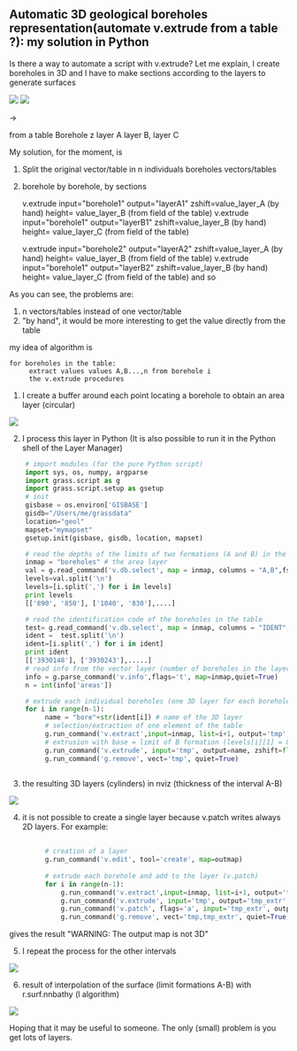 **Automatic 3D geological boreholes representation(automate v.extrude from a table ?): my solution in Python**
--------------------------------------------------------

Is there a way to automate a script with v.extrude?
Let me explain, I create boreholes in 3D and I have to make sections according to the layers to generate surfaces

![](http://osgeo-org.1560.x6.nabble.com/file/n4978722/sondseulok.png)   ![](http://osgeo-org.1560.x6.nabble.com/file/n4978722/sondidwok.png)


 ->

from a table
Borehole z layer A layer B, layer C

My solution, for the moment, is
1) Split the original vector/table in n individuals boreholes vectors/tables
2) borehole by borehole, by sections

    v.extrude input="borehole1" output="layerA1" zshift=value_layer_A (by hand) height= value_layer_B (from field of the table)
    v.extrude input="borehole1" output="layerB1" zshift=value_layer_B (by hand) height= value_layer_C (from field of the table)

    v.extrude input="borehole2" output="layerA2" zshift=value_layer_A (by hand) height= value_layer_B (from field of the table)
    v.extrude input="borehole1" output="layerB2" zshift=value_layer_B (by hand) height= value_layer_C (from field of the table)
and so

As you can see, the problems are:

1) n vectors/tables instead of one vector/table
2) "by hand", it would be more interesting to get the value directly from the table

my idea of ​​algorithm is

    for boreholes in the table:
         extract values values A,B...,n from borehole i
         the v.extrude procedures

1) I create a buffer around each point locating a borehole to obtain an area layer (circular)

![](http://osgeo-org.1560.x6.nabble.com/attachment/4978801/1/boreholesa.png)

2) I process this layer in Python (It is also possible to run it in the Python shell of the Layer Manager)

```python
    # import modules (for the pure Python script)
    import sys, os, numpy, argparse
    import grass.script as g
    import grass.script.setup as gsetup 
    # init
    gisbase = os.environ['GISBASE']
    gisdb="/Users/me/grassdata"
    location="geol"
    mapset="mymapset"
    gsetup.init(gisbase, gisdb, location, mapset)

    # read the depths of the limits of two formations (A and B) in the boreholes table
    inmap = "boreholes" # the area layer
    val = g.read_command('v.db.select', map = inmap, columns = "A,B",fs=',', flags = 'c')
    levels=val.split('\n')
    levels=[i.split(',') for i in levels]
    print levels
    [['890', '850'], ['1040', '830'],....]

    # read the identification code of the boreholes in the table
    test= g.read_command('v.db.select', map = inmap, columns = "IDENT",fs=',', flags = 'c')
    ident =  test.split('\n')
    ident=[i.split(',') for i in ident]
    print ident
    [['3930148'], ['3930243'],.....]  
    # read info from the vector layer (number of boreholes in the layer)
    info = g.parse_command('v.info',flags='t', map=inmap,quiet=True)
    n = int(info['areas'])

    # extrude each individual boreholes (one 3D layer for each borehole)
    for i in range(n-1):
         name = "bore"+str(ident[i]) # name of the 3D layer
         # selection/extraction of one element of the table
         g.run_command('v.extract',input=inmap, list=i+1, output='tmp',type='area', quiet=True, overwrite=True)
         # extrusion with base = limit of B formation (levels[i][1] = 850 for the first), height=thickness A-B (levelst[i][0])-float(levelst[i][1]) = 40 for the first)
         g.run_command('v.extrude', input='tmp', output=name, zshift=float(levels[i][1]),height= float(levelst[i][0])-float(levelst[i][1]),overwrite=True)
         g.run_command('g.remove', vect='tmp', quiet=True)
 
 ```
 

3) the resulting 3D layers (cylinders) in nviz (thickness of the interval A-B)

![](http://osgeo-org.1560.x6.nabble.com/attachment/4978801/3/boreholes.png)

4) it is not possible to create a single layer because v.patch writes always 2D layers. For example:

```python
        
         # creation of a layer
         g.run_command('v.edit', tool='create', map=outmap)
       
         # extrude each borehole and add to the layer (v.patch)
         for i in range(n-1):
             g.run_command('v.extract',input=inmap, list=i+1, output='tmp',type='area', quiet=True, overwrite=True)
             g.run_command('v.extrude', input='tmp', output='tmp_extr', zshift=float(levels[i][1]),height= float(levelst[i][0])-float(levels[i][1]),overwrite=True)
             g.run_command('v.patch', flags='a', input='tmp_extr', output=outmap, quiet=True, overwrite=True)
             g.run_command('g.remove', vect='tmp,tmp_extr', quiet=True)
```

gives the result "WARNING: The output map is not 3D"

5) I repeat the process for the other intervals

![](http://osgeo-org.1560.x6.nabble.com/attachment/4978801/2/boreholes2.png)

6) result of interpolation of the surface (limit formations A-B) with r.surf.nnbathy (l algorithm)


![](http://osgeo-org.1560.x6.nabble.com/attachment/4978801/0/result.png)


Hoping that it may be useful to someone. The only (small) problem is you get lots of layers.
